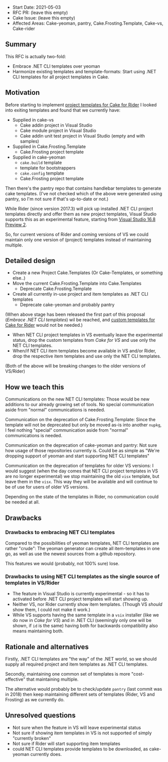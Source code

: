 - Start Date: 2021-05-03
- RFC PR: (leave this empty)
- Cake Issue: (leave this empty)
- Affected Areas: Cake-yeoman, pantry, Cake.Frosting.Template, Cake-vs, Cake-rider

## Summary
[summary]: #summary

This RFC is actually two-fold:
* Embrace .NET CLI templates over yeoman
* Harmonize existing templates and template-formats:
Start using .NET CLI templates for all project templates in Cake.

## Motivation
[motivation]: #motivation

Before starting to implement [project templates for Cake for Rider](https://github.com/cake-build/cake-rider/issues/63) I looked into exiting templates and found that we currently have:

* Supplied in cake-vs
  * Cake addin project in Visual Studio
  * Cake module project in Visual Studio
  * Cake addin unit test project in Visual Studio (empty and with samples)
* Supplied in Cake.Frosting.Template
  * Cake.Frosting project template
* Supplied in cake-yeoman
  * `cake.build` template
  * template for bootstrappers
  * `cake.config` template
  * Cake.Frosting project template

Then there's the pantry repo that contains handlebar templates to generate cake templates.
(I've not checked which of the above were generated using pantry, so I'm not sure if that's up-to-date or not.)

While Rider (since version 2017.3) will pick up installed .NET CLI project templates directly and
offer them as new project templates, Visual Studio supports this as
an experimental feature, starting from [Visual Studio 16.8 Preview 2](https://devblogs.microsoft.com/dotnet/net-cli-templates-in-visual-studio/). 

So, for current versions of Rider and coming versions of VS we could maintain only one version of (project) templates instead of maintaining multiple.

## Detailed design
[detailed-design]: #detailed-design

* Create a new Project Cake.Templates (Or Cake-Templates, or something else..)
* Move the current Cake.Frosting.Template into Cake.Templates
  * Deprecate Cake.Frosting.Template
* Create all currently in-use project and item templates as .NET CLI templates
  * Deprecate cake-yeoman and probably pantry

(When above stage has been released the first part of this proposal (*Embrace .NET CLI templates*) wil be reached, and [custom templates for Cake for Rider](https://github.com/cake-build/cake-rider/issues/63) would not be needed.)

* When NET CLI project templates in VS eventually leave the experimental status, drop the custom templates from *Cake for VS* and use only the NET CLI templates.
* When/if NET CLI item templates become available in VS and/or Rider, drop the respective item templates and use only the NET CLI templates.

(Both of the above will be breaking changes to the older versions of VS/Rider)

## How we teach this
[how-we-teach-this]: #how-we-teach-this

Communications on the new NET CLI templates: Those would be new additions to our already growing set of tools. No special communication aside from "normal" communications is needed.

Communication on the deprecation of Cake.Frosting.Template: Since the template will not be deprecated but only be moved as-is into another `nupkg`, I feel nothing "special" communication aside from "normal" communications is needed.

Communication on the deprecation of cake-yeoman and pantry: Not sure how usage of those repositories currently is. Could be as simple as "We're dropping support of yeoman and start supporting NET CLI templates"

Communication on the deprecation of templates for older VS versions: I would suggest (when the day comes that NET CLI project templates in VS are no longer experimental) we stop maintaining the old `visx` template, but leave them in the `visx`. This way they will be available and will continue to be of use for users of older VS versions.

Depending on the state of the templates in Rider, no communication could be needed at all.

## Drawbacks
[drawbacks]: #drawbacks

### Drawbacks to embracing NET CLI templates

Compared to the possibilities of yeoman templates, NET CLI templates are rather "crude": The yeoman generator can create all item-templates in one go, as well as use the newest sources from a github repository.

This features we would (probably, not 100% sure) lose.

### Drawbacks to using NET CLI templates as the single source of templates in VS/Rider

* The feature in Visual Studio is currently experimental - so it has to activated before .NET CLI project templates will start showing up.
* Neither VS, nor Rider currently show item templates. (Though VS *should* show them, I could not make it work.)
* While VS supports having the same template in a `vsix` installer (like we do now in *Cake for VS*) and in .NET CLI (seemingly only one will be shown, if `id` is the same) having both for backwards compatibility also means maintaining both.

## Rationale and alternatives
[rationale-and-alternatives]: #rationale-and-alternatives

Firstly, .NET CLI templates are "the way" of the .NET world, so we should supply all required project and item templates as .NET CLI templates.

Secondly, maintaining one common set of templates is more "cost-effective" that maintaining multiple.

The alternative would probably be to check/update `pantry` (last commit was in 2018) then keep maintaining different sets of templates (Rider, VS and Frosting) as we currently do.

## Unresolved questions
[unresolved-questions]: #unresolved-questions

* Not sure when the feature in VS will leave experimental status
* Not sure if showing item templates in VS is not supported of simply "currently broken"
* Not sure if Rider will start supporting item templates
* could NET CLI templates provide templates to be downloaded, as cake-yeoman currently does.